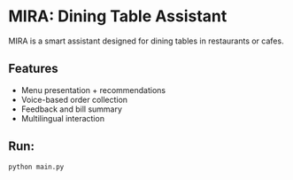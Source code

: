 # MIRA: Dining Table Assistant

MIRA is a smart assistant designed for dining tables in restaurants or cafes.

## Features
- Menu presentation + recommendations
- Voice-based order collection
- Feedback and bill summary
- Multilingual interaction

## Run:
```bash
python main.py
